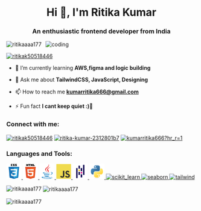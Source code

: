 <h1 align="center">Hi 👋, I'm Ritika Kumar</h1>
<h3 align="center">An enthusiastic frontend developer from India</h3>
<img align="right" alt="coding" width="400" src="https://user-images.githubusercontent.com/59734313/157189039-c09b3e38-9f42-42c0-ab54-14f1574190a7.gif">

<p align="left"> <img src="https://komarev.com/ghpvc/?username=ritikaaaa177&label=Profile%20views&color=0e75b6&style=flat" alt="ritikaaaa177" /> </p>

<p align="left"> <a href="https://twitter.com/ritikak50518446" target="blank"><img src="https://img.shields.io/twitter/follow/ritikak50518446?logo=twitter&style=for-the-badge" alt="ritikak50518446" /></a> </p>

- 🌱 I’m currently learning **AWS,figma and logic building**

- 💬 Ask me about **TailwindCSS, JavaScript, Designing**

- 📫 How to reach me **kumarritika666@gmail.com**

- ⚡ Fun fact **I cant keep quiet :)🤣**

<h3 align="left">Connect with me:</h3>
<p align="left">
<a href="https://twitter.com/ritikak50518446" target="blank"><img align="center" src="https://raw.githubusercontent.com/rahuldkjain/github-profile-readme-generator/master/src/images/icons/Social/twitter.svg" alt="ritikak50518446" height="30" width="40" /></a>
<a href="https://linkedin.com/in/ritika-kumar-2312801b7" target="blank"><img align="center" src="https://raw.githubusercontent.com/rahuldkjain/github-profile-readme-generator/master/src/images/icons/Social/linked-in-alt.svg" alt="ritika-kumar-2312801b7" height="30" width="40" /></a>
<a href="https://www.hackerrank.com/kumarritika666?hr_r=1" target="blank"><img align="center" src="https://raw.githubusercontent.com/rahuldkjain/github-profile-readme-generator/master/src/images/icons/Social/hackerrank.svg" alt="kumarritika666?hr_r=1" height="30" width="40" /></a>
</p>

<h3 align="left">Languages and Tools:</h3>
<p align="left"> <a href="https://www.w3schools.com/css/" target="_blank" rel="noreferrer"> <img src="https://raw.githubusercontent.com/devicons/devicon/master/icons/css3/css3-original-wordmark.svg" alt="css3" width="40" height="40"/> </a> <a href="https://www.w3.org/html/" target="_blank" rel="noreferrer"> <img src="https://raw.githubusercontent.com/devicons/devicon/master/icons/html5/html5-original-wordmark.svg" alt="html5" width="40" height="40"/> </a> <a href="https://www.java.com" target="_blank" rel="noreferrer"> <img src="https://raw.githubusercontent.com/devicons/devicon/master/icons/java/java-original.svg" alt="java" width="40" height="40"/> </a> <a href="https://developer.mozilla.org/en-US/docs/Web/JavaScript" target="_blank" rel="noreferrer"> <img src="https://raw.githubusercontent.com/devicons/devicon/master/icons/javascript/javascript-original.svg" alt="javascript" width="40" height="40"/> </a> <a href="https://pandas.pydata.org/" target="_blank" rel="noreferrer"> <img src="https://raw.githubusercontent.com/devicons/devicon/2ae2a900d2f041da66e950e4d48052658d850630/icons/pandas/pandas-original.svg" alt="pandas" width="40" height="40"/> </a> <a href="https://www.python.org" target="_blank" rel="noreferrer"> <img src="https://raw.githubusercontent.com/devicons/devicon/master/icons/python/python-original.svg" alt="python" width="40" height="40"/> </a> <a href="https://scikit-learn.org/" target="_blank" rel="noreferrer"> <img src="https://upload.wikimedia.org/wikipedia/commons/0/05/Scikit_learn_logo_small.svg" alt="scikit_learn" width="40" height="40"/> </a> <a href="https://seaborn.pydata.org/" target="_blank" rel="noreferrer"> <img src="https://seaborn.pydata.org/_images/logo-mark-lightbg.svg" alt="seaborn" width="40" height="40"/> </a> <a href="https://tailwindcss.com/" target="_blank" rel="noreferrer"> <img src="https://www.vectorlogo.zone/logos/tailwindcss/tailwindcss-icon.svg" alt="tailwind" width="40" height="40"/> </a> </p>

<p><img align="left" src="https://github-readme-stats.vercel.app/api/top-langs?username=ritikaaaa177&show_icons=true&locale=en&layout=compact" alt="ritikaaaa177" /></p>

<p>&nbsp;<img align="center" src="https://github-readme-stats.vercel.app/api?username=ritikaaaa177&show_icons=true&locale=en" alt="ritikaaaa177" /></p>

<p><img align="center" src="https://github-readme-streak-stats.herokuapp.com/?user=ritikaaaa177&" alt="ritikaaaa177" /></p>

